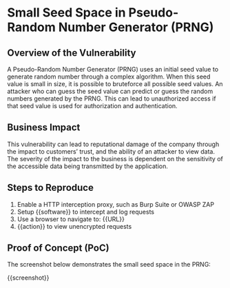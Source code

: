 # Small Seed Space in Pseudo-Random Number Generator (PRNG)

## Overview of the Vulnerability

A Pseudo-Random Number Generator (PRNG) uses an initial seed value to generate random number through a complex algorithm. When this seed value is small in size, it is possible to bruteforce all possible seed values. An attacker who can guess the seed value can predict or guess the random numbers generated by the PRNG. This can lead to unauthorized access if that seed value is used for authorization and authentication.

## Business Impact

This vulnerability can lead to reputational damage of the company through the impact to customers’ trust, and the ability of an attacker to view data. The severity of the impact to the business is dependent on the sensitivity of the accessible data being transmitted by the application.

## Steps to Reproduce

1. Enable a HTTP interception proxy, such as Burp Suite or OWASP ZAP
1. Setup {{software}} to intercept and log requests
1. Use a browser to navigate to: {{URL}}
1. {{action}} to view unencrypted requests

## Proof of Concept (PoC)

The screenshot below demonstrates the small seed space in the PRNG:

{{screenshot}}
